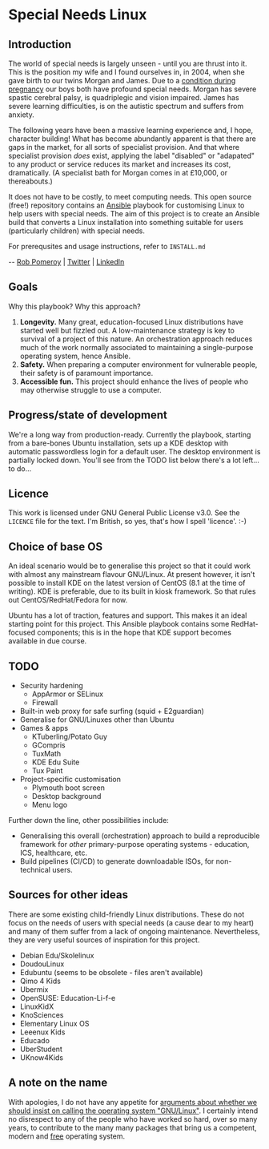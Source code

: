 # Special Needs Linux

## Introduction

The world of special needs is largely unseen - until you are thrust into it. This is the position my wife and I found ourselves in, in 2004, when she gave birth to our twins Morgan and James. Due to a [condition during pregnancy](https://en.wikipedia.org/wiki/Twin-to-twin_transfusion_syndrome) our boys both have profound special needs. Morgan has severe spastic cerebral palsy, is quadriplegic and vision impaired. James has severe learning difficulties, is on the autistic spectrum and suffers from anxiety.

The following years have been a massive learning experience and, I hope, character building! What has become abundantly apparent is that there are gaps in the market, for all sorts of specialist provision. And that where specialist provision *does* exist, applying the label "disabled" or "adapated" to any product or service reduces its market and increases its cost, dramatically. (A specialist bath for Morgan comes in at £10,000, or thereabouts.)

It does not have to be costly, to meet computing needs. This open source (free!) repository contains an [Ansible](https://www.ansible.com/) playbook for customising Linux to help users with special needs. The aim of this project is to create an Ansible build that converts a Linux installation into something suitable for users (particularly children) with special needs.

For prerequsites and usage instructions, refer to ```INSTALL.md```

-- [Rob Pomeroy](https://pomeroy.me/contact "contact me via my website") | [Twitter](https://twitter.com/robpomeroy "reach me on Twitter") | [LinkedIn](https://linkedin/com/in/robpomeroy "connect via LinkedIn")

## Goals

Why this playbook? Why this approach?

1. **Longevity.** Many great, education-focused Linux distributions have started well but fizzled out. A low-maintenance strategy is key to survival of a project of this nature. An orchestration approach reduces much of the work normally associated to maintaining a single-purpose operating system, hence Ansible.
2. **Safety.** When preparing a computer environment for vulnerable people, their safety is of paramount importance.
3. **Accessible fun.** This project should enhance the lives of people who may otherwise struggle to use a computer.

## Progress/state of development

We're a long way from production-ready. Currently the playbook, starting from a bare-bones Ubuntu installation, sets up a KDE desktop with automatic passwordless login for a default user. The desktop environment is partially locked down. You'll see from the TODO list below there's a lot left... to do...

## Licence

This work is licensed under GNU General Public License v3.0. See the ```LICENCE``` file for the text. I'm British, so yes, that's how I spell 'licence'. :-)

## Choice of base OS

An ideal scenario would be to generalise this project so that it could work with almost any mainstream flavour GNU/Linux. At present however, it isn't possible to install KDE on the latest version of CentOS (8.1 at the time of writing). KDE is preferable, due to its built in kiosk framework. So that rules out CentOS/RedHat/Fedora for now.

Ubuntu has a lot of traction, features and support. This makes it an ideal starting point for this project. This Ansible playbook contains some RedHat-focused components; this is in the hope that KDE support becomes available in due course.

## TODO

* Security hardening
    * AppArmor or SELinux
    * Firewall
* Built-in web proxy for safe surfing (squid + E2guardian)
* Generalise for GNU/Linuxes other than Ubuntu
* Games & apps
    * KTuberling/Potato Guy
    * GCompris
    * TuxMath
    * KDE Edu Suite
    * Tux Paint
* Project-specific customisation
    * Plymouth boot screen
    * Desktop background
    * Menu logo

Further down the line, other possibilities include:

* Generalising this overall (orchestration) approach to build a reproducible framework for *other* primary-purpose operating systems - education, ICS, healthcare, etc.
* Build pipelines (CI/CD) to generate downloadable ISOs, for non-technical users.

## Sources for other ideas

There are some existing child-friendly Linux distributions. These do not focus on the needs of users with special needs (a cause dear to my heart) and many of them suffer from a lack of ongoing maintenance. Nevertheless, they are very useful sources of inspiration for this project.

* Debian Edu/Skolelinux
* DoudouLinux
* Edubuntu (seems to be obsolete - files aren't available)
* Qimo 4 Kids
* Ubermix
* OpenSUSE: Education-Li-f-e
* LinuxKidX
* KnoSciences
* Elementary Linux OS
* Leeenux Kids
* Educado
* UberStudent
* UKnow4Kids

## A note on the name

With apologies, I do not have any appetite for [arguments about whether we should insist on calling the operating system "GNU/Linux"](https://en.wikipedia.org/wiki/GNU/Linux_naming_controversy). I certainly intend no disrespect to any of the people who have worked so hard, over so many years, to contribute to the many many packages that bring us a competent, modern and [free](https://en.wikipedia.org/wiki/Free_and_open-source_software) operating system.